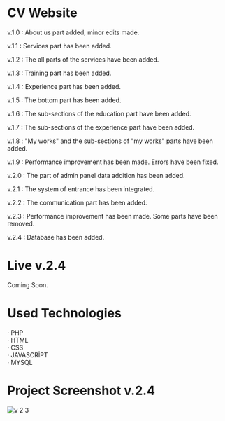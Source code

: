# CV Website

v.1.0 : About us part added, minor edits made.

v.1.1 : Services part has been added.

v.1.2 : The all parts of the services have been added.

v.1.3 : Training part has been added.

v.1.4 : Experience part has been added.

v.1.5 : The bottom part has been added.

v.1.6 : The sub-sections of the education part have been added.

v.1.7 : The sub-sections of the experience part have been added.

v.1.8 : "My works" and the sub-sections of "my works" parts have been added.

v.1.9 : Performance improvement has been made. Errors have been fixed.

v.2.0 : The part of admin panel data addition has been added.

v.2.1 : The system of entrance has been integrated.

v.2.2 : The communication part has been added.

v.2.3 : Performance improvement has been made. Some parts have been removed.

v.2.4 : Database has been added.

# Live v.2.4

Coming Soon.

# Used Technologies

· PHP<br>
· HTML<br>
· CSS<br>
· JAVASCRİPT<br>
· MYSQL<br>

# Project Screenshot v.2.4
![v 2 3](https://user-images.githubusercontent.com/40199261/127152197-92ff3ed2-9fa8-4a43-bed8-cf03ea5f8ae2.png)












 
